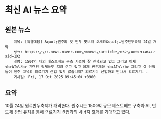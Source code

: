 # 최신 AI 뉴스 요약

## 원본 뉴스
		제목: [특별대담] &quot;원주의 맛 만두 맛보러 오세요&quot;…원주만두축제 24일 개막
		링크: https:\/\/n.news.naver.com\/mnews\/article\/057\/0001913641?sid=102
		설명: 1500억 대의 테스트베드 구축 사업이 잘 진행되고 있고 그리고 이제 <b>AI<\/b> 관련된 업체들도 지금 오고 있고 이제 반도체와 <b>AI<\/b> 그리고 이 산업들이 원주 고유의 의료기기 산업 있지 않습니까? 의료기기 산업하고 만나서 의료기기... 
		게시일: Fri, 17 Oct 2025 09:45:00 +0900


## 요약
10월 24일 원주만두축제가 개막한다. 원주시는 1500억 규모 테스트베드 구축과 AI, 반도체 산업 유치를 통해 의료기기 산업과의 시너지 효과를 기대하고 있다.
